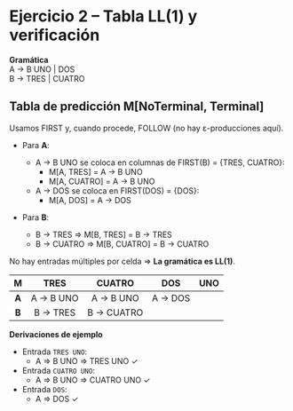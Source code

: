 # Ejercicio 2 – Tabla LL(1) y verificación

**Gramática**  
A → B UNO | DOS  
B → TRES | CUATRO

## Tabla de predicción M[NoTerminal, Terminal]
Usamos FIRST y, cuando procede, FOLLOW (no hay ε-producciones aquí).

- Para **A**:
  - A → B UNO se coloca en columnas de FIRST(B) = {TRES, CUATRO}:
    - M[A, TRES]   = A → B UNO
    - M[A, CUATRO] = A → B UNO
  - A → DOS se coloca en FIRST(DOS) = {DOS}:
    - M[A, DOS] = A → DOS

- Para **B**:
  - B → TRES  ⇒ M[B, TRES]  = B → TRES
  - B → CUATRO ⇒ M[B, CUATRO] = B → CUATRO

No hay entradas múltiples por celda ⇒ **La gramática es LL(1)**.

|     M     | TRES         | CUATRO       | DOS        | UNO |
|:---------:|:------------:|:------------:|:----------:|:---:|
| **A**     | A → B UNO    | A → B UNO    | A → DOS    |     |
| **B**     | B → TRES     | B → CUATRO   |            |     |

**Derivaciones de ejemplo**  
- Entrada `TRES UNO`:
  - A ⇒ B UNO ⇒ TRES UNO ✓
- Entrada `CUATRO UNO`:
  - A ⇒ B UNO ⇒ CUATRO UNO ✓
- Entrada `DOS`:
  - A ⇒ DOS ✓
